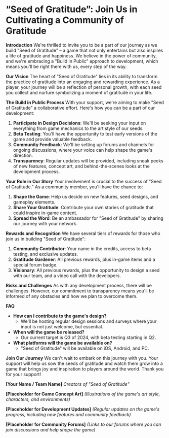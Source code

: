 

# “Seed of Gratitude”: Join Us in Cultivating a Community of Gratitude

**Introduction**
We're thrilled to invite you to be a part of our journey as we build "Seed of Gratitude" – a game that not only entertains but also inspires a life of gratitude and happiness. We believe in the power of community, and we're embracing a "Build in Public" approach to development, which means you'll be right there with us, every step of the way.

**Our Vision**
The heart of "Seed of Gratitude" lies in its ability to transform the practice of gratitude into an engaging and rewarding experience. As a player, your journey will be a reflection of personal growth, with each seed you collect and nurture symbolizing a moment of gratitude in your life.

**The Build in Public Process**
With your support, we're aiming to make "Seed of Gratitude" a collaborative effort. Here's how you can be a part of our development:

1. **Participate in Design Decisions**: We'll be seeking your input on everything from game mechanics to the art style of our seeds.
2. **Beta Testing**: You'll have the opportunity to test early versions of the game and provide valuable feedback.
3. **Community Feedback**: We'll be setting up forums and channels for ongoing discussions, where your voice can help shape the game's direction.
4. **Transparency**: Regular updates will be provided, including sneak peeks of new features, concept art, and behind-the-scenes looks at the development process.

**Your Role in Our Story**
Your involvement is crucial to the success of "Seed of Gratitude." As a community member, you'll have the chance to:

1. **Shape the Game**: Help us decide on new features, seed designs, and gameplay elements.
2. **Share Your Gratitude**: Contribute your own stories of gratitude that could inspire in-game content.
3. **Spread the Word**: Be an ambassador for "Seed of Gratitude" by sharing our journey with your network.

**Rewards and Recognition**
We have several tiers of rewards for those who join us in building "Seed of Gratitude":

1. **Community Contributor**: Your name in the credits, access to beta testing, and exclusive updates.
2. **Gratitude Gardener**: All previous rewards, plus in-game items and a special forum badge.
3. **Visionary**: All previous rewards, plus the opportunity to design a seed with our team, and a video call with the developers.

**Risks and Challenges**
As with any development process, there will be challenges. However, our commitment to transparency means you'll be informed of any obstacles and how we plan to overcome them.

**FAQ**
- **How can I contribute to the game's design?**
  - We'll be hosting regular design sessions and surveys where your input is not just welcome, but essential.
- **When will the game be released?**
  - Our current target is Q3 of 2024, with beta testing starting in Q2.
- **What platforms will the game be available on?**
  - "Seed of Gratitude" will be available on iOS, Android, and PC.

**Join Our Journey**
We can't wait to embark on this journey with you. Your support will help us sow the seeds of gratitude and watch them grow into a game that brings joy and inspiration to players around the world. Thank you for your support!

**[Your Name / Team Name]**
_Creators of "Seed of Gratitude"_

**[Placeholder for Game Concept Art]**
_(Illustrations of the game's art style, characters, and environments)_

**[Placeholder for Development Updates]**
_(Regular updates on the game's progress, including new features and community feedback)_

**[Placeholder for Community Forums]**
_(Links to our forums where you can join discussions and help shape the game)_
